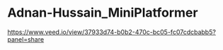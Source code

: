 # Adnan-Hussain_MiniPlatformer
https://www.veed.io/view/37933d74-b0b2-470c-bc05-fc07cdcbabb5?panel=share
